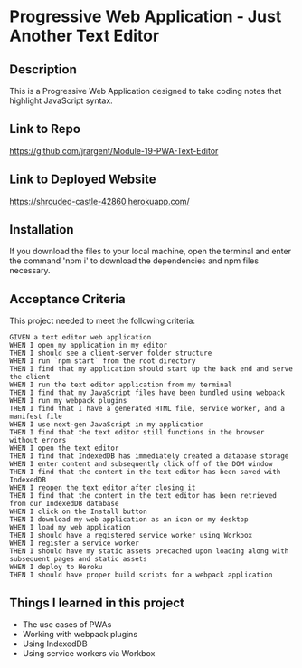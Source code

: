 # Progressive Web Application - Just Another Text Editor

## Description

This is a Progressive Web Application designed to take coding notes that highlight JavaScript syntax.


## Link to Repo

https://github.com/jrargent/Module-19-PWA-Text-Editor

## Link to Deployed Website

https://shrouded-castle-42860.herokuapp.com/

## Installation

If you download the files to your local machine, open the terminal and enter the command 'npm i' to download the dependencies and npm files necessary.

## Acceptance Criteria

This project needed to meet the following criteria:

``` 
GIVEN a text editor web application
WHEN I open my application in my editor
THEN I should see a client-server folder structure
WHEN I run `npm start` from the root directory
THEN I find that my application should start up the back end and serve the client
WHEN I run the text editor application from my terminal
THEN I find that my JavaScript files have been bundled using webpack
WHEN I run my webpack plugins
THEN I find that I have a generated HTML file, service worker, and a manifest file
WHEN I use next-gen JavaScript in my application
THEN I find that the text editor still functions in the browser without errors
WHEN I open the text editor
THEN I find that IndexedDB has immediately created a database storage
WHEN I enter content and subsequently click off of the DOM window
THEN I find that the content in the text editor has been saved with IndexedDB
WHEN I reopen the text editor after closing it
THEN I find that the content in the text editor has been retrieved from our IndexedDB database
WHEN I click on the Install button
THEN I download my web application as an icon on my desktop
WHEN I load my web application
THEN I should have a registered service worker using Workbox
WHEN I register a service worker
THEN I should have my static assets precached upon loading along with subsequent pages and static assets
WHEN I deploy to Heroku
THEN I should have proper build scripts for a webpack application
```

## Things I learned in this project

- The use cases of PWAs
- Working with webpack plugins
- Using IndexedDB
- Using service workers via Workbox

